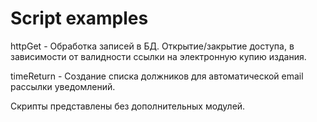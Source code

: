 # Script examples

httpGet - Обработка записей в БД. Открытие/закрытие доступа, в зависимости от валидности ссылки на электронную купию издания.

timeReturn - Создание списка должников для автоматической email рассылки уведомлений.

Скрипты представлены без дополнительных модулей.
